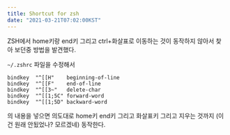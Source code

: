 ```yaml
---
title: Shortcut for zsh
date: "2021-03-21T07:02:00KST"
---
```


ZSH에서 home키랑 end키 그리고 ctrl+화살표로 이동하는 것이 동작하지 않아서 찾아 보던중 방법을 발견했다.

`~/.zshrc` 파일을 수정해서

```
bindkey  "^[[H"    beginning-of-line
bindkey  "^[[F"    end-of-line
bindkey  "^[[3~"   delete-char
bindkey  "^[[1;5C" forward-word
bindkey  "^[[1;5D" backward-word
```
의 내용을 넣으면 의도대로 home키 end키 그리고 화살표키 그리고 지우는 것까지 (이건 원래 안됬었나? 모르겠네) 동작한다.
